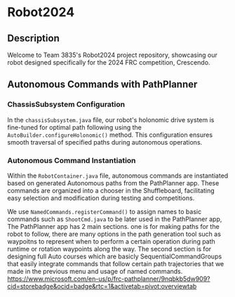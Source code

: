 # Robot2024

## Description
Welcome to Team 3835's Robot2024 project repository, showcasing our robot designed specifically for the 2024 FRC competition, Crescendo.

## Autonomous Commands with PathPlanner

### ChassisSubsystem Configuration
In the `chassisSubsystem.java` file, our robot's holonomic drive system is fine-tuned for optimal path following using the `AutoBuilder.configureHolonomic()` method. This configuration ensures smooth traversal of specified paths during autonomous operations.

### Autonomous Command Instantiation
Within the `RobotContainer.java` file, autonomous commands are instantiated based on generated Autonomous paths from the PathPlanner app. These commands are organized into a chooser in the Shuffleboard, facilitating easy selection and modification during testing and competitions.

We use `NamedCommands.registerCommand()` to assign names to basic commands such as `ShootCmd.java` to be later used in the PathPlanner app, The PathPlanner app has 2 main sections. one is for making paths for the robot to follow, there are many options in the path generation tool such as waypoitns to represent when to perform a certain operation during path runtime or rotation waypoints along the way. The second section is for designing full Auto courses which are basicly SequentialCommandGroups that easily integrate commands that follow certain path trajectories that we made in the previous menu and usage of named commands.
https://www.microsoft.com/en-us/p/frc-pathplanner/9nqbkb5dw909?cid=storebadge&ocid=badge&rtc=1&activetab=pivot:overviewtab